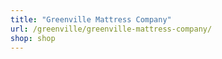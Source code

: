 ```yaml
---
title: "Greenville Mattress Company"
url: /greenville/greenville-mattress-company/
shop: shop
---
```

